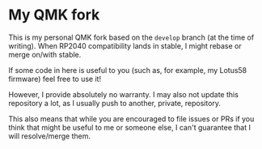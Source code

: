 # My QMK fork

This is my personal QMK fork based on the `develop` branch (at the time of writing).
When RP2040 compatibility lands in stable, I might rebase or merge on/with stable.

If some code in here is useful to you (such as, for example, my Lotus58 firmware) feel free to use it!

However, I provide absolutely no warranty.
I may also not update this repository a lot, as I usually push to another, private, repository.

This also means that while you are encouraged to file issues or PRs if you think that might be useful to me or someone else, I can't guarantee that I will resolve/merge them.
